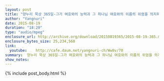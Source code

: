 ```yaml
---
layout: post
title: "양누리 묵상 365일-그가 여호와의 능력과 그 하나님 여호와의 이름의 위엄을 의지하고 서서 그 떼에게 먹여서 [미가 5:4]"
author: "Yangnuri"
date: 2015-08-19
duration: "18:20"
type: "audio/mpeg"
enclosure_url: http://archive.org/download/20150819365/2015-08-19-365.mp3
enclosure_bytes_size: 25,234,560       
link:
  youtube:    http://cafe.daum.net/yangnuri-ch/Ww8v/70
summary:  양누리 묵상 365일-그가 여호와의 능력과 그 하나님 여호와의 이름의 위엄을 의지하고 서서 그 떼에게 먹여서 [미가 5:4].mp3
show_notes:
---
```

{% include post_body.html %}
